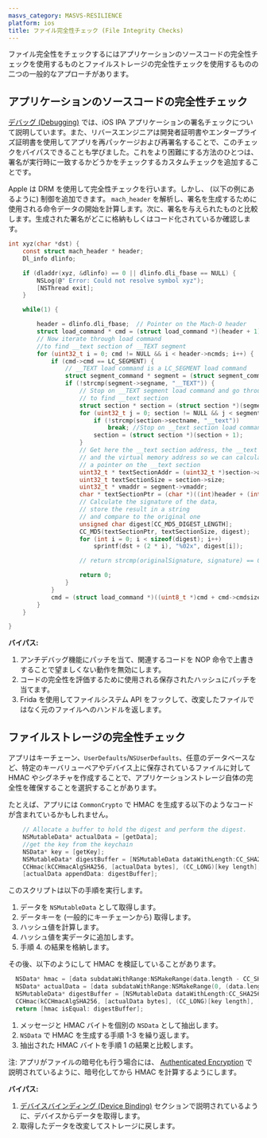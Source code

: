 ```yaml
---
masvs_category: MASVS-RESILIENCE
platform: ios
title: ファイル完全性チェック (File Integrity Checks)
---
```


ファイル完全性をチェックするにはアプリケーションのソースコードの完全性チェックを使用するものとファイルストレージの完全性チェックを使用するものの二つの一般的なアプローチがあります。

## アプリケーションのソースコードの完全性チェック

[デバッグ (Debugging)](../../../techniques/ios/MASTG-TECH-0084.md) では、iOS IPA アプリケーションの署名チェックについて説明しています。また、リバースエンジニアは開発者証明書やエンタープライズ証明書を使用してアプリを再パッケージおよび再署名することで、このチェックをバイパスできることも学びました。これをより困難にする方法のひとつは、署名が実行時に一致するかどうかをチェックするカスタムチェックを追加することです。

Apple は DRM を使用して完全性チェックを行います。しかし、 (以下の例にあるように) 制御を追加できます。 `mach_header` を解析し、署名を生成するために使用される命令データの開始を計算します。次に、署名を与えられたものと比較します。生成された署名がどこに格納もしくはコード化されているか確認します。

```c
int xyz(char *dst) {
    const struct mach_header * header;
    Dl_info dlinfo;

    if (dladdr(xyz, &dlinfo) == 0 || dlinfo.dli_fbase == NULL) {
        NSLog(@" Error: Could not resolve symbol xyz");
        [NSThread exit];
    }

    while(1) {

        header = dlinfo.dli_fbase;  // Pointer on the Mach-O header
        struct load_command * cmd = (struct load_command *)(header + 1); // First load command
        // Now iterate through load command
        //to find __text section of __TEXT segment
        for (uint32_t i = 0; cmd != NULL && i < header->ncmds; i++) {
            if (cmd->cmd == LC_SEGMENT) {
                // __TEXT load command is a LC_SEGMENT load command
                struct segment_command * segment = (struct segment_command *)cmd;
                if (!strcmp(segment->segname, "__TEXT")) {
                    // Stop on __TEXT segment load command and go through sections
                    // to find __text section
                    struct section * section = (struct section *)(segment + 1);
                    for (uint32_t j = 0; section != NULL && j < segment->nsects; j++) {
                        if (!strcmp(section->sectname, "__text"))
                            break; //Stop on __text section load command
                        section = (struct section *)(section + 1);
                    }
                    // Get here the __text section address, the __text section size
                    // and the virtual memory address so we can calculate
                    // a pointer on the __text section
                    uint32_t * textSectionAddr = (uint32_t *)section->addr;
                    uint32_t textSectionSize = section->size;
                    uint32_t * vmaddr = segment->vmaddr;
                    char * textSectionPtr = (char *)((int)header + (int)textSectionAddr - (int)vmaddr);
                    // Calculate the signature of the data,
                    // store the result in a string
                    // and compare to the original one
                    unsigned char digest[CC_MD5_DIGEST_LENGTH];
                    CC_MD5(textSectionPtr, textSectionSize, digest);     // calculate the signature
                    for (int i = 0; i < sizeof(digest); i++)             // fill signature
                        sprintf(dst + (2 * i), "%02x", digest[i]);

                    // return strcmp(originalSignature, signature) == 0;    // verify signatures match

                    return 0;
                }
            }
            cmd = (struct load_command *)((uint8_t *)cmd + cmd->cmdsize);
        }
    }

}
```

**バイパス:**

1. アンチデバッグ機能にパッチを当て、関連するコードを NOP 命令で上書きすることで望ましくない動作を無効にします。
2. コードの完全性を評価するために使用される保存されたハッシュにパッチを当てます。
3. Frida を使用してファイルシステム API をフックして、改変したファイルではなく元のファイルへのハンドルを返します。

## ファイルストレージの完全性チェック

アプリはキーチェーン、`UserDefaults`/`NSUserDefaults`、任意のデータベースなど、特定のキーバリューペアやデバイス上に保存されているファイルに対して HMAC やシグネチャを作成することで、アプリケーションストレージ自体の完全性を確保することを選択することがあります。

たとえば、アプリには `CommonCrypto` で HMAC を生成する以下のようなコードが含まれているかもしれません。

```objectivec
    // Allocate a buffer to hold the digest and perform the digest.
    NSMutableData* actualData = [getData];
    //get the key from the keychain
    NSData* key = [getKey];
    NSMutableData* digestBuffer = [NSMutableData dataWithLength:CC_SHA256_DIGEST_LENGTH];
    CCHmac(kCCHmacAlgSHA256, [actualData bytes], (CC_LONG)[key length], [actualData bytes], (CC_LONG)[actualData length], [digestBuffer mutableBytes]);
    [actualData appendData: digestBuffer];
```

このスクリプトは以下の手順を実行します。

1. データを `NSMutableData` として取得します。
2. データキーを (一般的にキーチェーンから) 取得します。
3. ハッシュ値を計算します。
4. ハッシュ値を実データに追加します。
5. 手順 4. の結果を格納します。

その後、以下のようにして HMAC を検証していることがあります。

```objectivec
  NSData* hmac = [data subdataWithRange:NSMakeRange(data.length - CC_SHA256_DIGEST_LENGTH, CC_SHA256_DIGEST_LENGTH)];
  NSData* actualData = [data subdataWithRange:NSMakeRange(0, (data.length - hmac.length))];
  NSMutableData* digestBuffer = [NSMutableData dataWithLength:CC_SHA256_DIGEST_LENGTH];
  CCHmac(kCCHmacAlgSHA256, [actualData bytes], (CC_LONG)[key length], [actualData bytes], (CC_LONG)[actualData length], [digestBuffer mutableBytes]);
  return [hmac isEqual: digestBuffer];
```

1. メッセージと HMAC バイトを個別の `NSData` として抽出します。
2. `NSData` で HMAC を生成する手順 1-3 を繰り返します。
3. 抽出された HMAC バイトを手順 1 の結果と比較します。

注: アプリがファイルの暗号化も行う場合には、 [Authenticated Encryption](https://web.archive.org/web/20210804035343/https://cseweb.ucsd.edu/~mihir/papers/oem.html "Authenticated Encryption: Relations among notions and analysis of the generic composition paradigm") で説明されているように、暗号化してから HMAC を計算するようにします。

**バイパス:**

1. [デバイスバインディング (Device Binding)](MASTG-KNOW-0090.md) セクションで説明されているように、デバイスからデータを取得します。
2. 取得したデータを改変してストレージに戻します。

